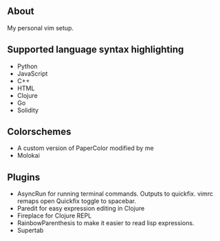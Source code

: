 ## About
My personal vim setup.


## Supported language syntax highlighting
- Python
- JavaScript
- C++
- HTML
- Clojure
- Go
- Solidity


## Colorschemes
- A custom version of PaperColor modified by me
- Molokai


## Plugins
- AsyncRun for running terminal commands. Outputs to quickfix. vimrc remaps open Quickfix toggle to spacebar.
- Paredit for easy expression editing in Clojure
- Fireplace for Clojure REPL
- RainbowParenthesis to make it easier to read lisp expressions.
- Supertab
